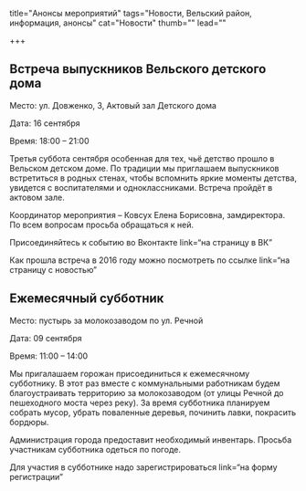 title="Анонсы мероприятий"
tags="Новости, Вельский район, информация, анонсы"
cat="Новости"
thumb=""
lead=""

+++


<h2>Встреча выпускников Вельского детского дома</h2>
<p>Место: ул. Довженко, 3, Актовый зал Детского дома
<p>Дата: 16 сентября
<p>Время: 18:00 – 21:00
<p>Третья суббота сентября особенная для тех, чьё детство прошло в Вельском детском доме. 
По традиции мы приглашаем выпускников встретиться в родных стенах, чтобы вспомнить яркие моменты детства, увидется с воспитателями и одноклассниками.  
Встреча пройдёт в актовом зале. 
<p>Координатор мероприятия – Ковсух Елена Борисовна, замдиректора. По всем вопросам просьба обращаться к ней.
<p>Присоединяйтесь к событию во Вконтакте link=“на страницу в ВК”
<p>Как прошла встреча в 2016 году можно посмотреть по ссылке link=“на страницу с новостью”

<h2>Ежемесячный субботник</h2>
<p>Место: пустырь за молокозаводом по ул. Речной
<p>Дата: 09 сентября
<p>Время: 11:00 – 14:00
<p>Мы пригалашаем горожан присоединиться к ежемесячному субботнику. В этот раз вместе с коммунальными работникам будем благоустраивать территорию за молокозаводом (от улицы Речной до пешеходного моста через реку). 
За время субботника планируем собрать мусор, убрать поваленные деревья, починить лавки, покрасить бордюры.
<p>Администрация города предоставит необходимый инвентарь. Просьба участникам субботника одеться по погоде.
<p>Для участия в субботнике надо зарегистрироваться link=“на форму регистрации”
